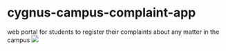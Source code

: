 # cygnus-campus-complaint-app
 web portal for students to register their complaints about any matter in the campus
![](working.gif)
